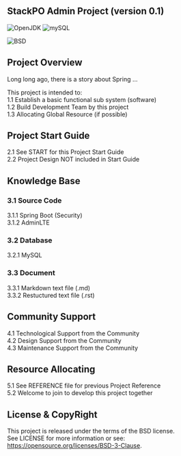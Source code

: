 
StackPO Admin Project 
(version 0.1)
-----------------------------------

![OpenJDK](https://img.shields.io/badge/OpenJDK-1.8-yellow.svg)
![mySQL](https://img.shields.io/badge/mysql-5.7-blue.svg)

![BSD](https://img.shields.io/badge/License-BSD3-blue.svg)


## Project Overview

Long long ago, there is a story about Spring ...  

This project is intended to:  
1.1 Establish a basic functional sub system (software)  
1.2 Build Development Team by this project  
1.3 Allocating Global Resource (if possible)   

## Project Start Guide

2.1 See START for this Project Start Guide  
2.2 Project Design NOT included in Start Guide  


## Knowledge Base

### 3.1 Source Code
3.1.1 Spring Boot (Security)  
3.1.2 AdminLTE  

### 3.2 Database
3.2.1 MySQL  

### 3.3 Document
3.3.1 Markdown text file (.md)  
3.3.2 Restuctured text file (.rst)  

## Community Support

4.1 Technological Support from the Community    
4.2 Design Support from the Community    
4.3 Maintenance Support from the Community    

## Resource Allocating

5.1 See REFERENCE file for previous Project Reference  
5.2 Welcome to join to develop this project together  


## License & CopyRight
This project is released under the terms of the BSD license.  
See LICENSE for more information or see:
https://opensource.org/licenses/BSD-3-Clause.  

